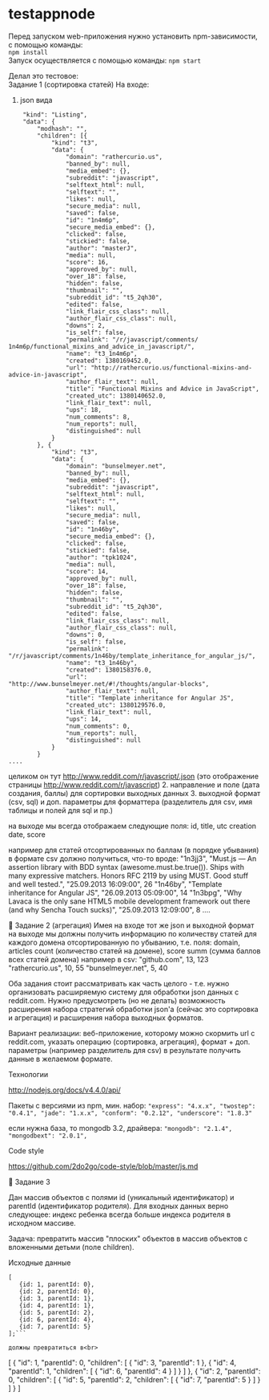 # testappnode
Перед запуском web-приложения нужно установить npm-зависимости, с помощью команды:</br>
`npm install`</br>
Запуск осуществляется с помощью команды:
`npm start`

Делал это тестовое:<br>
Задание 1 (сортировка статей)
На входе:
1. json вида
```{
	"kind": "Listing",
	"data": {
    	"modhash": "",
    	"children": [{
        	"kind": "t3",
        	"data": {
            	"domain": "rathercurio.us",
            	"banned_by": null,
            	"media_embed": {},
            	"subreddit": "javascript",
            	"selftext_html": null,
            	"selftext": "",
            	"likes": null,
            	"secure_media": null,
            	"saved": false,
            	"id": "1n4m6p",
            	"secure_media_embed": {},
            	"clicked": false,
            	"stickied": false,
            	"author": "masterJ",
            	"media": null,
            	"score": 16,
            	"approved_by": null,
            	"over_18": false,
            	"hidden": false,
            	"thumbnail": "",
            	"subreddit_id": "t5_2qh30",
            	"edited": false,
            	"link_flair_css_class": null,
            	"author_flair_css_class": null,
            	"downs": 2,
            	"is_self": false,
            	"permalink": "/r/javascript/comments/
1n4m6p/functional_mixins_and_advice_in_javascript/",
            	"name": "t3_1n4m6p",
            	"created": 1380169452.0,
            	"url": "http://rathercurio.us/functional-mixins-and-advice-in-javascript",
            	"author_flair_text": null,
            	"title": "Functional Mixins and Advice in JavaScript",
            	"created_utc": 1380140652.0,
            	"link_flair_text": null,
            	"ups": 18,
            	"num_comments": 8,
            	"num_reports": null,
            	"distinguished": null
        	}
    	}, {
        	"kind": "t3",
        	"data": {
            	"domain": "bunselmeyer.net",
            	"banned_by": null,
            	"media_embed": {},
            	"subreddit": "javascript",
            	"selftext_html": null,
            	"selftext": "",
            	"likes": null,
            	"secure_media": null,
            	"saved": false,
            	"id": "1n46by",
            	"secure_media_embed": {},
            	"clicked": false,
            	"stickied": false,
            	"author": "tpk1024",
            	"media": null,
            	"score": 14,
            	"approved_by": null,
            	"over_18": false,
            	"hidden": false,
            	"thumbnail": "",
            	"subreddit_id": "t5_2qh30",
            	"edited": false,
            	"link_flair_css_class": null,
            	"author_flair_css_class": null,
            	"downs": 0,
            	"is_self": false,
            	"permalink": "/r/javascript/comments/1n46by/template_inheritance_for_angular_js/",
            	"name": "t3_1n46by",
            	"created": 1380158376.0,
            	"url": "http://www.bunselmeyer.net/#!/thoughts/angular-blocks",
            	"author_flair_text": null,
            	"title": "Template inheritance for Angular JS",
            	"created_utc": 1380129576.0,
            	"link_flair_text": null,
            	"ups": 14,
            	"num_comments": 0,
            	"num_reports": null,
            	"distinguished": null
        	}
    	}
....
```
целиком он тут http://www.reddit.com/r/javascript/.json (это отображение страницы http://www.reddit.com/r/javascript)
2. направление и поле (дата создания, баллы) для сортировки выходных данных
3. выходной формат (csv, sql) и доп. параметры для форматтера (разделитель для csv, имя таблицы и полей для sql и пр.)
 
на выходе мы всегда отображаем следующие поля:
id, title, utc creation date, score
 
например для статей отсортированных по баллам (в порядке убывания) в формате csv должно получиться, что-то вроде:
"1n3jj3", "Must.js — An assertion library with BDD syntax (awesome.must.be.true()). Ships with many expressive matchers. Honors RFC 2119 by using MUST. Good stuff and well tested.", "25.09.2013 16:09:00", 26
"1n46by", "Template inheritance for Angular JS", "26.09.2013 05:09:00", 14
"1n3bpg", "Why Lavaca is the only sane HTML5 mobile development framework out there (and why Sencha Touch sucks)", "25.09.2013 12:09:00", 8
....
 
 

Задание 2 (агрегация)
Имея на входе тот же json и выходной формат на выходе мы должны получить информацию по количеству статей для каждого домена отсортированную по убыванию, т.е. поля:
domain, articles count (количество статей на домене), score summ (сумма баллов всех статей домена)
например в csv:
"github.com", 13, 123
"rathercurio.us", 10, 55
"bunselmeyer.net", 5, 40
 
 
Оба задания стоит рассматривать как часть целого - т.е. нужно организовать расширяемую систему для обработки json данных с reddit.com.
Нужно предусмотреть (но не делать) возможность расширения набора стратегий обработки json'а (сейчас это сортировка и агрегация) и расширения набора выходных форматов.
 
Вариант реализации: веб-приложение, которому можно скормить url с reddit.com, указать  операцию (сортировка, агрегация), формат  + доп. параметры (например разделитель для csv) в результате получить данные в желаемом формате.
 
Технологии
 
http://nodejs.org/docs/v4.4.0/api/
 
Пакеты с версиями из npm, мин. набор:
		```"express": "4.x.x",
		"twostep": "0.4.1",
		"jade": "1.x.x",
		"conform": "0.2.12",
		"underscore": "1.8.3"```
 
если нужна база, то mongodb 3.2, драйвера:
		```"mongodb": "2.1.4",
		"mongodbext": "2.0.1",```
 
Сode style
 
https://github.com/2do2go/code-style/blob/master/js.md
 
 
 

Задание 3
 
Дан массив объектов с полями id (уникальный идентификатор) и parentId (идентификатор родителя). Для входных данных верно следующее: индекс ребенка всегда больше индекса родителя в исходном массиве.

Задача: превратить массив "плоских" объектов в массив объектов с вложенными детьми (поле children).
 
Исходные данные
 ```
[
	{id: 1, parentId: 0},
	{id: 2, parentId: 0},
	{id: 3, parentId: 1},
	{id: 4, parentId: 1},
	{id: 5, parentId: 2},
	{id: 6, parentId: 4},
	{id: 7, parentId: 5}
];```
 
должны превратиться в<br>
 
``` 
[
	{
    	"id": 1,
    	"parentId": 0,
    	"children": [
        	{
            	"id": 3,
            	"parentId": 1
        	},
        	{
            	"id": 4,
            	"parentId": 1,
            	"children": [
                	{
                    	"id": 6,
                    	"parentId": 4
                	}
            	]
        	}
    	]
	},
	{
    	"id": 2,
    	"parentId": 0,
    	"children": [
        	{
            	"id": 5,
            	"parentId": 2,
            	"children": [
                	{
                    	"id": 7,
                    	"parentId": 5
                	}
            	]
        	}
    	]
	}
]
```
 

